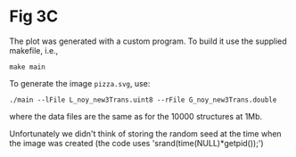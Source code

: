 # Fig 3C

The plot was generated with a custom program. To build it use the supplied makefile, i.e.,

```
make main
```

To generate the image `pizza.svg`, use:

```
./main --lFile L_noy_new3Trans.uint8 --rFile G_noy_new3Trans.double 
```

where the data files are the same as for the 10000 structures at 1Mb.

Unfortunately we didn't think of storing the random seed at the time when the image was created (the code uses 'srand(time(NULL)*getpid());')

